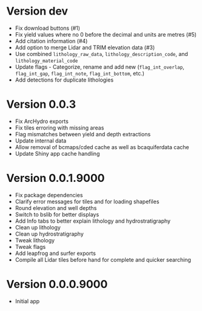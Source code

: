 # Version dev
* Fix download buttons (#1)
* Fix yield values where no 0 before the decimal and units are metres (#5)
* Add citation information (#4)
* Add option to merge Lidar and TRIM elevation data (#3)
* Use combined `lithology_raw_data`, `lithology_description_code`, and `lithology_material_code`
* Update flags - Categorize, rename and add new (`flag_int_overlap`, `flag_int_gap`, `flag_int_note`, `flag_int_bottom`, etc.)
* Add detections for duplicate lithologies

# Version 0.0.3
* Fix ArcHydro exports
* Fix tiles erroring with missing areas
* Flag mismatches between yield and depth extractions
* Update internal data
* Allow removal of bcmaps/cded cache as well as bcaquiferdata cache
* Update Shiny app cache handling

# Version 0.0.1.9000
- Fix package dependencies
- Clarify error messages for tiles and for loading shapefiles
- Round elevation and well depths
- Switch to bslib for better displays
- Add Info tabs to better explain lithology and hydrostratigraphy
- Clean up lithology
- Clean up hydrostratigraphy
- Tweak lithology
- Tweak flags
- Add leapfrog and surfer exports
- Compile all Lidar tiles before hand for complete and quicker searching



# Version 0.0.0.9000
- Initial app
